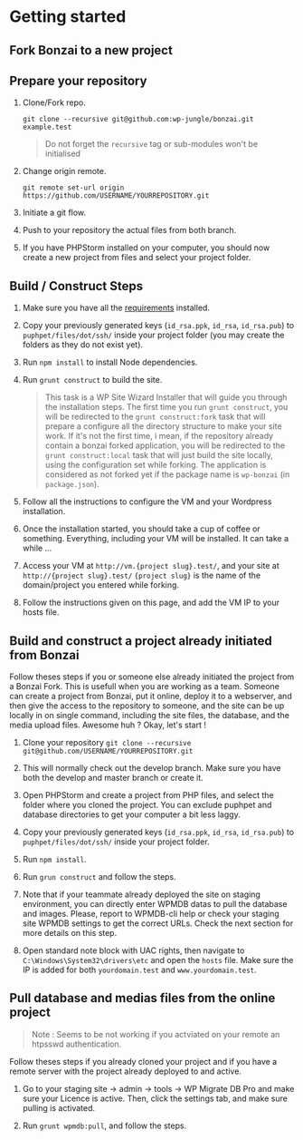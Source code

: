 Getting started
===============

Fork Bonzai to a new project
-----------------------------

## Prepare your repository

1. Clone/Fork repo.

   `git clone --recursive git@github.com:wp-jungle/bonzai.git example.test`
   
   > Do not forget the `recursive` tag or sub-modules won't be initialised

2. Change origin remote.

   `git remote set-url origin https://github.com/USERNAME/YOURREPOSITORY.git`
   
3. Initiate a git flow.

4. Push to your repository the actual files from both branch.

5. If you have PHPStorm installed on your computer, you should now create a new project from files and select your
   project folder.


## Build / Construct Steps

1. Make sure you have all the [requirements](documentations/requirements.md) installed.

2. Copy your previously generated keys (`id_rsa.ppk`, `id_rsa`, `id_rsa.pub`) to `puphpet/files/dot/ssh/`
   inside your project folder (you may create the folders as they do not exist yet).

3. Run `npm install` to install Node dependencies.

4. Run `grunt construct` to build the site.
   > This task is a WP Site Wizard Installer that will guide you through the installation steps.
   > The first time you run `grunt construct`, you will be redirected to the `grunt construct:fork` task that will
   > prepare a configure all the directory structure to make your site work. If it's not the first time, i mean, if the
   > repository already contain a bonzai forked application, you will be redirected to the `grunt construct:local`
   > task that will just build the site locally, using the configuration set while forking.
   > The application is considered as not forked yet if the package name is `wp-bonzai` (in `package.json`).

5. Follow all the instructions to configure the VM and your Wordpress installation.

6. Once the installation started, you should take a cup of coffee or something. Everything, including your VM will be
   installed. It can take a while ...

7. Access your VM at `http://vm.{project slug}.test/`, and your site at `http://{project slug}.test/`
   `{project slug}` is the name of the domain/project you entered while forking.
   
8. Follow the instructions given on this page, and add the VM IP to your hosts file.

Build and construct a project already initiated from Bonzai
------------------------------------------------------------

Follow theses steps if you or someone else already initiated the project from a Bonzai Fork. This is usefull when you
are working as a team. Someone can create a project from Bonzai, put it online, deploy it to a webserver, and then give
the access to the repository to someone, and the site can be up locally in on single command, including the site files,
the database, and the media upload files. Awesome huh ? Okay, let's start !

1. Clone your repository
   `git clone --recursive git@github.com/USERNAME/YOURREPOSITORY.git`
   
2. This will normally check out the develop branch. Make sure you have both the develop and master branch or create it.

3. Open PHPStorm and create a project from PHP files, and select the folder where you cloned the project. You can
   exclude puphpet and database directories to get your computer a bit less laggy.
   
4. Copy your previously generated keys (`id_rsa.ppk`, `id_rsa`, `id_rsa.pub`) to `puphpet/files/dot/ssh/`
   inside your project folder.
   
5. Run `npm install`.

6. Run `grun construct` and follow the steps.

7. Note that if your teammate already deployed the site on staging environment, you can directly enter WPMDB datas to
   pull the database and images. Please, report to WPMDB-cli help or check your staging site WPMDB settings to get
   the correct URLs. Check the next section for more details on this step.
   
8. Open standard note block with UAC rights, then navigate to `C:\Windows\System32\drivers\etc` and open the `hosts`
   file. Make sure the IP is added for both `yourdomain.test` and `www.yourdomain.test`.


Pull database and medias files from the online project
------------------------------------------------------

> Note : Seems to be not working if you actviated on your remote an htpsswd authentication.

Follow theses steps if you already cloned your project and if you have a remote server with the project already deployed
to and active.

1. Go to your staging site -> admin -> tools -> WP Migrate DB Pro and make sure your Licence is active. Then, click the
   settings tab, and make sure pulling is activated.

2. Run `grunt wpmdb:pull`, and follow the steps.
